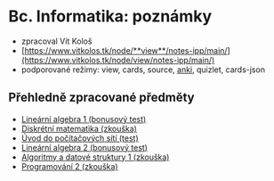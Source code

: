 # Bc. Informatika: poznámky

- zpracoval Vít Kološ
- [https://www.vitkolos.tk/node/**view**/notes-ipp/main/](https://www.vitkolos.tk/node/view/notes-ipp/main/)
- podporované režimy: view, cards, source, [anki](https://ankiweb.net/shared/info/1087328706), quizlet, cards-json

## Přehledně zpracované předměty

- [Lineární algebra 1 (bonusový test)](semestr1/linearni-algebra1/bonusovy-test.md)
- [Diskrétní matematika (zkouška)](semestr1/diskretni-matematika/zkouska.md)
- [Úvod do počítačových sítí (test)](semestr1/uvod-do-pocitacovych-siti/test.md)
- [Lineární algebra 2 (bonusový test)](semestr2/linearni-algebra2/bonusovy-test.md)
- [Algoritmy a datové struktury 1 (zkouška)](semestr2/algoritmy-datove-struktury1/zkouska.md)
- [Programování 2 (zkouška)](semestr2/programovani2/zkouska.md)
